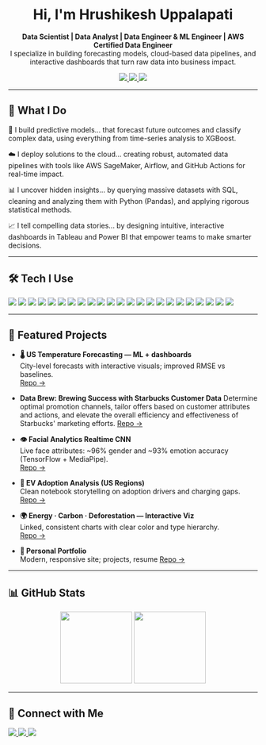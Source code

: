 <h1 align="center">Hi, I'm Hrushikesh Uppalapati</h1>
<p align="center">
  <b>Data Scientist | Data Analyst | Data Engineer & ML Engineer | AWS Certified Data Engineer</b><br/>
  I specialize in building forecasting models, cloud-based data pipelines, and interactive dashboards that turn raw data into business impact.
</p>

<p align="center">
  <a href="https://www.linkedin.com/in/hrushikeshuppalapati" target="_blank">
    <img src="https://img.shields.io/badge/-LinkedIn-0A66C2?logo=linkedin&logoColor=white&style=for-the-badge" />
  </a>
  <a href="mailto:hrushikeshu.14@gmail.com">
    <img src="https://img.shields.io/badge/-Email-D14836?logo=gmail&logoColor=white&style=for-the-badge" />
  </a>
  <a href="https://hrushikeshuppalapati.github.io/Hrushikesh-Portfolio/#" target="_blank">
    <img src="https://img.shields.io/badge/-Portfolio-000000?logo=vercel&logoColor=white&style=for-the-badge" />
  </a>
</p>


---

## 🔧 What I Do
🤖 I build predictive models... that forecast future outcomes and classify complex data, using everything from time-series analysis to XGBoost.

☁️ I deploy solutions to the cloud... creating robust, automated data pipelines with tools like AWS SageMaker, Airflow, and GitHub Actions for real-time impact.

📊 I uncover hidden insights... by querying massive datasets with SQL, cleaning and analyzing them with Python (Pandas), and applying rigorous statistical methods.

📈 I tell compelling data stories... by designing intuitive, interactive dashboards in Tableau and Power BI that empower teams to make smarter decisions.

---

## 🛠️ Tech I Use
<p>
  <!-- Languages -->
  <img src="https://img.shields.io/badge/Python-3776AB?logo=python&logoColor=white&style=for-the-badge" />
  <img src="https://img.shields.io/badge/R-276DC3?logo=r&logoColor=white&style=for-the-badge" />
  <img src="https://img.shields.io/badge/SQL-336791?logo=postgresql&logoColor=white&style=for-the-badge" />

  <!-- ML & Data Science -->
  <img src="https://img.shields.io/badge/TensorFlow-FF6F00?logo=tensorflow&logoColor=white&style=for-the-badge" />
  <img src="https://img.shields.io/badge/PyTorch-EE4C2C?logo=pytorch&logoColor=white&style=for-the-badge" />
  <img src="https://img.shields.io/badge/scikit--learn-F7931E?logo=scikitlearn&logoColor=white&style=for-the-badge" />
  <img src="https://img.shields.io/badge/Statsmodels-3B5D7C?style=for-the-badge" />
  <img src="https://img.shields.io/badge/Seaborn-268BD2?style=for-the-badge" />
  <img src="https://img.shields.io/badge/Matplotlib-11557C?style=for-the-badge" />
  <img src="https://img.shields.io/badge/Plotly-3F4F75?logo=plotly&logoColor=white&style=for-the-badge" />

  <!-- Databases -->
  <img src="https://img.shields.io/badge/PostgreSQL-4169E1?logo=postgresql&logoColor=white&style=for-the-badge" />
  <img src="https://img.shields.io/badge/MySQL-4479A1?logo=mysql&logoColor=white&style=for-the-badge" />
  <img src="https://img.shields.io/badge/MongoDB-47A248?logo=mongodb&logoColor=white&style=for-the-badge" />

  <!-- Visualization & BI -->
  <img src="https://img.shields.io/badge/Tableau-E97627?logo=tableau&logoColor=white&style=for-the-badge" />
  <img src="https://img.shields.io/badge/PowerBI-F2C811?logo=powerbi&logoColor=black&style=for-the-badge" />
  <img src="https://img.shields.io/badge/AWS%20QuickSight-FF9900?logo=amazonaws&logoColor=white&style=for-the-badge" />

  <!-- Cloud & DevOps -->
  <img src="https://img.shields.io/badge/AWS-232F3E?logo=amazonaws&logoColor=white&style=for-the-badge" />
  <img src="https://img.shields.io/badge/AWS%20Glue-FF9900?logo=amazonaws&logoColor=white&style=for-the-badge" />
  <img src="https://img.shields.io/badge/AWS%20SageMaker-FF9900?logo=amazonaws&logoColor=white&style=for-the-badge" />
  <img src="https://img.shields.io/badge/Azure-0078D4?logo=microsoftazure&logoColor=white&style=for-the-badge" />
  <img src="https://img.shields.io/badge/Databricks-FF3621?logo=databricks&logoColor=white&style=for-the-badge" />

  <!-- Tools -->
  <img src="https://img.shields.io/badge/Jupyter-F37626?logo=jupyter&logoColor=white&style=for-the-badge" />
  <img src="https://img.shields.io/badge/Excel-217346?logo=microsoft-excel&logoColor=white&style=for-the-badge" />
</p>


---

## 📌 Featured Projects
- **🌡️ US Temperature Forecasting — ML + dashboards**  
  City-level forecasts with interactive visuals; improved RMSE vs baselines.  
  [Repo →](https://github.com/hrushikeshuppalapati/Temperature-Forecasting-Using-TIme-Series-and-ML-Techniques)

- **Data Brew: Brewing Success with Starbucks Customer Data**
  Determine optimal promotion channels, tailor offers based on customer attributes and actions, and elevate the overall efficiency and effectiveness of Starbucks' marketing
  efforts.
  [Repo →](https://github.com/hrushikeshuppalapati/DATS-6101-data-brew)
  
- **👁️ Facial Analytics Realtime CNN**  
  Live face attributes: ~96% gender and ~93% emotion accuracy (TensorFlow + MediaPipe).  
  [Repo →](https://github.com/hrushikeshuppalapati/Facial-Feature-Detection-Using-CNN)

- **🚗 EV Adoption Analysis (US Regions)**  
  Clean notebook storytelling on adoption drivers and charging gaps.  
  [Repo →](https://github.com/hrushikeshuppalapati/Analyzing-Electric-Vehicle-EV-Adoption-Across-U.S.-Regions)

- **🌍 Energy · Carbon · Deforestation — Interactive Viz**  
  Linked, consistent charts with clear color and type hierarchy.  
  [Repo →](https://github.com/hrushikeshuppalapati/Data-Visualization-Project-Global-Energy-Trends-and-Impact)

- **💼 Personal Portfolio**  
  Modern, responsive site; projects, resume 
  [Repo →](https://github.com/hrushikeshuppalapati/Hrushikesh-Portfolio)

---

## 📊 GitHub Stats
<p align="center">
  <img src="https://github-readme-stats.vercel.app/api?username=hrushikeshuppalapati&show_icons=true&theme=dark" height="145" />
  <img src="https://github-readme-stats.vercel.app/api/top-langs/?username=hrushikeshuppalapati&layout=compact&theme=dark" height="145" />
</p>

---

## 🤝 Connect with Me
<p>
  <a href="https://www.linkedin.com/in/hrushikesh-uppalapati/" target="_blank">
    <img src="https://img.shields.io/badge/-LinkedIn-0A66C2?logo=linkedin&logoColor=white&style=for-the-badge" />
  </a>
  <a href="https://hrushikeshuppalapati.github.io/Hrushikesh-Portfolio/#" target="_blank">
    <img src="https://img.shields.io/badge/-Portfolio-000000?logo=vercel&logoColor=white&style=for-the-badge" />
  </a>
  <a href="mailto:hrushikeshu.14@gmail.com">
    <img src="https://img.shields.io/badge/-Email-D14836?logo=gmail&logoColor=white&style=for-the-badge" />
  </a>
</p>
